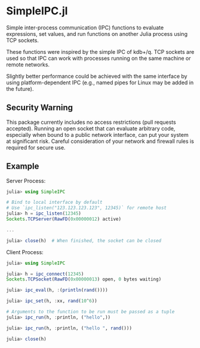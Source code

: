 # SimpleIPC.jl

Simple inter-process communication (IPC) functions to evaluate expressions, set values, and run functions on another Julia process using TCP sockets.

These functions were inspired by the simple IPC of kdb+/q.  TCP sockets are used so that IPC can work with processes running on the same machine or remote networks.

Slightly better performance could be achieved with the same interface by using platform-dependent IPC (e.g., named pipes for Linux may be added in the future).

## Security Warning

This package currently includes no access restrictions (pull requests accepted).  Running an open socket that can evaluate arbitrary code, especially when bound to a public network interface, can put your system at significant risk.  Careful consideration of your network and firewall rules is required for secure use.

## Example

Server Process:
```julia
julia> using SimpleIPC

# Bind to local interface by default
# Use `ipc_listen("123.123.123.123", 12345)` for remote host
julia> h = ipc_listen(12345) 
Sockets.TCPServer(RawFD(0x00000012) active)

...

julia> close(h)  # When finished, the socket can be closed
```

Client Process:
```julia
julia> using SimpleIPC

julia> h = ipc_connect(12345)
Sockets.TCPSocket(RawFD(0x00000013) open, 0 bytes waiting)

julia> ipc_eval(h, :(println(rand())))

julia> ipc_set(h, :xx, rand(10^6))

# Arguments to the function to be run must be passed as a tuple
julia> ipc_run(h, :println, ("hello",))

julia> ipc_run(h, :println, ("hello ", rand()))

julia> close(h)
```

